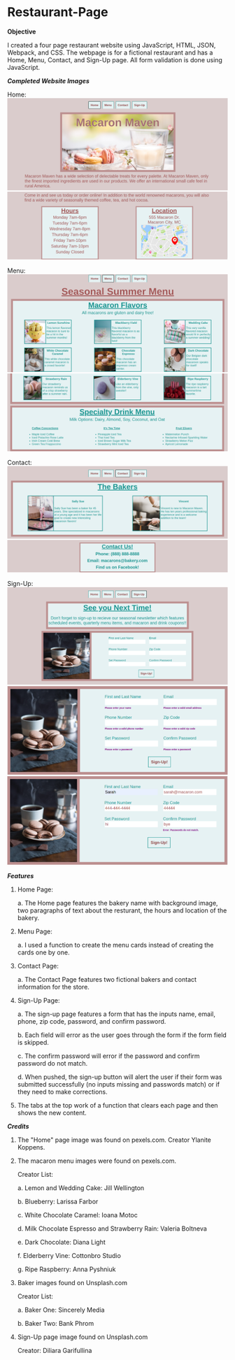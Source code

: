 # Restaurant-Page

**Objective**

I created a four page restaurant website using JavaScript, HTML, JSON, Webpack, and CSS. The webpage is for a fictional restaurant and has a Home, Menu, Contact, and Sign-Up page. All form validation is done using JavaScript. 

***Completed Website Images***

Home:
![](dist/images/completed1.png)
![](dist/images/completed2.png)

Menu:
![](dist/images/completed3.png)
![](dist/images/completed4.png)

Contact:
![](dist/images/completed5.png)
![](dist/images/completed6.png)

Sign-Up:
![](dist/images/completed7.png)
![](dist/images/completed8.png)
![](dist/images/completed9.png)

***Features***
1. Home Page:
   
   a. The Home page features the bakery name with background image, two paragraphs of text about the resturant, the hours and location of the bakery.
   
2. Menu Page:
   
   a. I used a function to create the menu cards instead of creating the cards one by one.
   
3. Contact Page:
   
   a. The Contact Page features two fictional bakers and contact information for the store.

4. Sign-Up Page:

   a. The sign-up page features a form that has the inputs name, email, phone, zip code, password, and confirm password.

   b. Each field will error as the user goes through the form if the form field is skipped.

   c. The confirm password will error if the password and confirm password do not match.

   d. When pushed, the sign-up button will alert the user if their form was submitted successfully (no inputs missing and passwords match) or if they need to make corrections.
   
5. The tabs at the top work of a function that clears each page and then shows the new content.



***Credits***

1. The "Home" page image was found on pexels.com. Creator Ylanite Koppens.

2. The macaron menu images were found on pexels.com.
   
    Creator List:
   
    a. Lemon and Wedding Cake: Jill Wellington

    b. Blueberry: Larissa Farbor
   
    c. White Chocolate Caramel: Ioana Motoc
   
    d. Milk Chocolate Espresso and Strawberry Rain: Valeria Boltneva
   
    e. Dark Chocolate: Diana Light
   
    f. Elderberry Vine: Cottonbro Studio
   
    g. Ripe Raspberry: Anna Pyshniuk

4. Baker images found on Unsplash.com
   
    Creator List:
   
    a. Baker One: Sincerely Media
   
    b. Baker Two: Bank Phrom

5. Sign-Up page image found on Unsplash.com

   Creator: Diliara Garifullina
